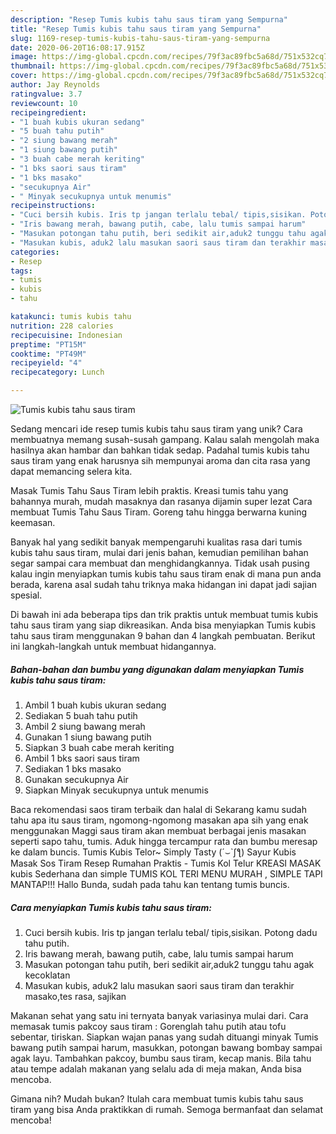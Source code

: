 ```yaml
---
description: "Resep Tumis kubis tahu saus tiram yang Sempurna"
title: "Resep Tumis kubis tahu saus tiram yang Sempurna"
slug: 1169-resep-tumis-kubis-tahu-saus-tiram-yang-sempurna
date: 2020-06-20T16:08:17.915Z
image: https://img-global.cpcdn.com/recipes/79f3ac89fbc5a68d/751x532cq70/tumis-kubis-tahu-saus-tiram-foto-resep-utama.jpg
thumbnail: https://img-global.cpcdn.com/recipes/79f3ac89fbc5a68d/751x532cq70/tumis-kubis-tahu-saus-tiram-foto-resep-utama.jpg
cover: https://img-global.cpcdn.com/recipes/79f3ac89fbc5a68d/751x532cq70/tumis-kubis-tahu-saus-tiram-foto-resep-utama.jpg
author: Jay Reynolds
ratingvalue: 3.7
reviewcount: 10
recipeingredient:
- "1 buah kubis ukuran sedang"
- "5 buah tahu putih"
- "2 siung bawang merah"
- "1 siung bawang putih"
- "3 buah cabe merah keriting"
- "1 bks saori saus tiram"
- "1 bks masako"
- "secukupnya Air"
- " Minyak secukupnya untuk menumis"
recipeinstructions:
- "Cuci bersih kubis. Iris tp jangan terlalu tebal/ tipis,sisikan. Potong dadu tahu putih."
- "Iris bawang merah, bawang putih, cabe, lalu tumis sampai harum"
- "Masukan potongan tahu putih, beri sedikit air,aduk2 tunggu tahu agak kecoklatan"
- "Masukan kubis, aduk2 lalu masukan saori saus tiram dan terakhir masako,tes rasa, sajikan"
categories:
- Resep
tags:
- tumis
- kubis
- tahu

katakunci: tumis kubis tahu 
nutrition: 228 calories
recipecuisine: Indonesian
preptime: "PT15M"
cooktime: "PT49M"
recipeyield: "4"
recipecategory: Lunch

---
```



![Tumis kubis tahu saus tiram](https://img-global.cpcdn.com/recipes/79f3ac89fbc5a68d/751x532cq70/tumis-kubis-tahu-saus-tiram-foto-resep-utama.jpg)

Sedang mencari ide resep tumis kubis tahu saus tiram yang unik? Cara membuatnya memang susah-susah gampang. Kalau salah mengolah maka hasilnya akan hambar dan bahkan tidak sedap. Padahal tumis kubis tahu saus tiram yang enak harusnya sih mempunyai aroma dan cita rasa yang dapat memancing selera kita.

Masak Tumis Tahu Saus Tiram lebih praktis. Kreasi tumis tahu yang bahannya murah, mudah masaknya dan rasanya dijamin super lezat Cara membuat Tumis Tahu Saus Tiram. Goreng tahu hingga berwarna kuning keemasan.

Banyak hal yang sedikit banyak mempengaruhi kualitas rasa dari tumis kubis tahu saus tiram, mulai dari jenis bahan, kemudian pemilihan bahan segar sampai cara membuat dan menghidangkannya. Tidak usah pusing kalau ingin menyiapkan tumis kubis tahu saus tiram enak di mana pun anda berada, karena asal sudah tahu triknya maka hidangan ini dapat jadi sajian spesial.


Di bawah ini ada beberapa tips dan trik praktis untuk membuat tumis kubis tahu saus tiram yang siap dikreasikan. Anda bisa menyiapkan Tumis kubis tahu saus tiram menggunakan 9 bahan dan 4 langkah pembuatan. Berikut ini langkah-langkah untuk membuat hidangannya.

<!--inarticleads1-->

##### Bahan-bahan dan bumbu yang digunakan dalam menyiapkan Tumis kubis tahu saus tiram:

1. Ambil 1 buah kubis ukuran sedang
1. Sediakan 5 buah tahu putih
1. Ambil 2 siung bawang merah
1. Gunakan 1 siung bawang putih
1. Siapkan 3 buah cabe merah keriting
1. Ambil 1 bks saori saus tiram
1. Sediakan 1 bks masako
1. Gunakan secukupnya Air
1. Siapkan  Minyak secukupnya untuk menumis


Baca rekomendasi saos tiram terbaik dan halal di Sekarang kamu sudah tahu apa itu saus tiram, ngomong-ngomong masakan apa sih yang enak menggunakan Maggi saus tiram akan membuat berbagai jenis masakan seperti sapo tahu, tumis. Aduk hingga tercampur rata dan bumbu meresap ke dalam buncis. Tumis Kubis Telor~ Simply Tasty (´⌣`ʃƪ) Sayur Kubis Masak Sos Tiram Resep Rumahan Praktis - Tumis Kol Telur KREASI MASAK kubis Sederhana dan simple TUMIS KOL TERI MENU MURAH , SIMPLE TAPI MANTAP!!! Hallo Bunda, sudah pada tahu kan tentang tumis buncis. 

<!--inarticleads2-->

##### Cara menyiapkan Tumis kubis tahu saus tiram:

1. Cuci bersih kubis. Iris tp jangan terlalu tebal/ tipis,sisikan. Potong dadu tahu putih.
1. Iris bawang merah, bawang putih, cabe, lalu tumis sampai harum
1. Masukan potongan tahu putih, beri sedikit air,aduk2 tunggu tahu agak kecoklatan
1. Masukan kubis, aduk2 lalu masukan saori saus tiram dan terakhir masako,tes rasa, sajikan


Makanan sehat yang satu ini ternyata banyak variasinya mulai dari. Cara memasak tumis pakcoy saus tiram : Gorenglah tahu putih atau tofu sebentar, tiriskan. Siapkan wajan panas yang sudah dituangi minyak Tumis bawang putih sampai harum, masukkan, potongan bawang bombay sampai agak layu. Tambahkan pakcoy, bumbu saus tiram, kecap manis. Bila tahu atau tempe adalah makanan yang selalu ada di meja makan, Anda bisa mencoba. 

Gimana nih? Mudah bukan? Itulah cara membuat tumis kubis tahu saus tiram yang bisa Anda praktikkan di rumah. Semoga bermanfaat dan selamat mencoba!
